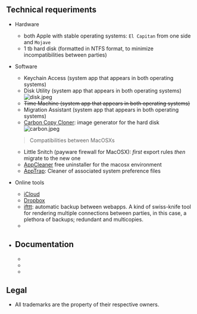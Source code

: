 ## Technical requeriments ##

* Hardware
     - both Apple with stable operating systems: `El Capitan` from one side and `Mojave`
     - 1 tb hard disk (formatted in NTFS format, to minimize incompatibilities between parties)
     
* Software
     - Keychain Access (system app that appears in both operating systems)
     - Disk Utility (system app that appears in both operating systems)
     ![disk.jpeg](https://bitbucket.org/repo/LoMoRKb/images/2257750922-disk.jpeg)
     - ~~Time Machine (system app that appears in both operating systems)~~
     - Migration Assistant (system app that appears in both operating systems)
     - [Carbon Copy Cloner](https://bombich.com/): image generator for the hard disk
     ![carbon.jpeg](https://bitbucket.org/repo/LoMoRKb/images/3719269200-carbon.jpeg)
     > Compatibilities between MacOSXs
     - Little Snitch (payware firewall for MacOSX): _first_ export rules _then_ migrate to the new one
     - [AppCleaner](https://freemacsoft.net/appcleaner/) free uninstaller for the macosx environment
     - [AppTrap](http://onnati.net/apptrap/): Cleaner of associated system preference files
     
* Online tools
     - [iCloud](https://www.icloud.com/)
     - [Dropbox](https://www.dropbox.com/)
     - [ifttt](https://ifttt.com/): automatic backup between webapps. A kind of swiss-knife tool for rendering multiple connections between parties, in this case, a plethora of backups; redundant and multicopies. 
     - 
     
* Documentation
     - 
     - 
     - 
     - 
     
## Legal ##

* All trademarks are the property of their respective owners.